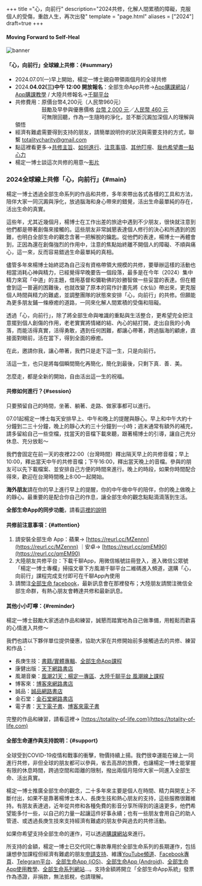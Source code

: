 +++
title ="心，向前行"
description="2024共修，化解人間累積的障礙，克服個人的受傷，重啟人生，再次出發"
template = "page.html"
aliases = ["2024"]
draft=true
+++
#### Moving Forward to Self-Heal
![banner](https://cdn.totality-of-life.com/S08_2023_Conscious_Breathing/2023_ConsciousBreathing.jpg)

#### 「心，向前行」全球線上共修：{#summary}
* 2024.07.01(一)早上開始，楊定一博士親自帶領兩個月的全球共修
* 2024.**04.02(三)中午 12:00 開放報名**：全部生命App共修→[App購課網站](https://store.totality-of-life.com) / [App購課教學](https://fb.watch/d5S8J7Sbtp/) / 大陸共修報名→[千聊平台](https://m.qlchat.com/wechat/page/channel-intro?channelId=2000019669409455&ch_r=shareR1&shareKey=5a47df9389a02515abf8dc980368a474free&sourceNo=link&userSourceId=6d23b254ee4c&shareSourceId=55jyl187db87967d)
* 共修費用：原價台幣4,200元（人民幣960元）<br>
　　　　　鼓勵及早參與優惠價格 [台幣 2,000 元](https://store.totality-of-life.com)／[人民幣 460 元](https://m.qlchat.com/wechat/page/channel-intro?channelId=2000014099544174&sourceNo=shareapp)<br>
　　　　　可無限回聽，作為一生隨時的淨化，並不斷沉澱加深個人的理解與領悟<br>
* 經濟有難處需要得到支持的朋友，請簡單說明你的狀況與需要支持的方式，聯繫 [totalitycharity@gmail.com](mailto:totalitycharity@gmail.com?subject=請協助我參與「心，向前行」共修，謝謝！&body=請簡單說明個人狀況和所需要的支持方式)
* 點這裡看更多→[共修主旨](https://totality-of-life.com/moving-forward/#main)、[如何進行](https://totality-of-life.com/moving-forward/#session)、[注意事項](https://totality-of-life.com/2024/#attention)、[其他叮嚀](https://totality-of-life.com/moving-forward/#reminder)、[我也希望盡一點心力](https://totality-of-life.com/moving-forward/#support)
* 楊定一博士談這次共修的用意～[影片]()

### 2024全球線上共修「心，向前行」{#main}

楊定一博士透過全部生命系列的作品和共修，多年來帶出各式各樣的工具和方法，陪伴大家一同沉澱與淨化，放過腦海和身心帶來的錯覺，活出生命最單純的存在，活出生命的真實。

這些年，尤其近幾個月，楊博士在工作出差的旅途中遇到不少朋友，很快就注意到他們都是帶著創傷來接觸的。這些朋友非常誠懇表達個人修行的決心和所遇到的困難，也明白全部生命的觀念含著一把解脫的鑰匙。從他們的表達，楊博士一再體會到，正因為還在創傷強烈的作用中，注意的焦點始終離不開個人的障礙、不順與痛心，這一來，反而容易錯過生命最單純的真相。

儘管多年來楊博士始終認為自己沒有資格帶領大規模的共修，要舉辦這樣的活動也相當消耗心神與精力，已經覺得早晚要告一個段落，最多是在今年（2024）集中精力來寫「中道」的主題，借用基督和彌勒佛的妙勝智做一些妥當的表達。但在體會到這一普遍的困難後，也就改變了原本的寫作計畫先將《水仙》帶出來，更克服個人時間與精力的難處，並調整團隊的狀態來安排「心，向前行」的共修。但願能為更多朋友鋪一條療癒的道路，一同來化解人間累積的受傷和阻礙。

透過「心，向前行」，除了將全部生命與唯識的重點與生活整合，更希望完全把注意擺到個人創傷的作用，老老實實將情緒的結、內心的結打開，走出自我的小角落，而能活得真實，活得勇敢，遇到任何困難，都讓心帶著，跨過腦海的顧慮，直接面對眼前，活在當下，得到全面的療癒。

在此，邀請你我，讓心帶著，我們只是走下這一生，只是向前行。

活這一生，也只是將每個瞬間簡化再簡化，簡化到最後，只剩下真．善．美。

怎麼走，都是全新的開始，自由活出這一生的祝福。

#### 共修如何進行？{#session}

只要預留自己的時間，坐著、躺著、走路、做家事都可以進行。

07.01起楊定一博士每天安排早上、中午和晚上的提醒與靜心。早上和中午大約十分鐘到二三十分鐘，晚上的靜心大約三十分鐘到一小時；週末通常有額外的補充，請多留給自己一些空檔，找當天的音檔下載來聽，跟著楊博士的引導，讓自己充分休息、充分放鬆～

我們會固定在前一天的夜裡22:00（台灣時間）釋出隔天早上的共修音檔；早上10:00，釋出當天中午的共修音檔；下午16:00，釋出當天晚上的音檔。參與的朋友可以先下載檔案、並安排自己方便的時間來進行。晚上的時段，如果你時間配合得來，歡迎在台灣時間晚上8:00一起開始。

**海外朋友**請在你的早上進行早上的提醒，你的中午做中午的陪伴，你的晚上做晚上的靜心。最重要的是配合你自己的作息，讓全部生命的觀念點點滴滴落到生活。

**全部生命App的同步功能**，請看[這裡的說明](https://totality-of-life.com/app/)

#### 共修前注意事項：{#attention}

1. 請安裝全部生命 App：蘋果→ [https://reurl.cc/MZennn](https://reurl.cc/MZennn) ｜安卓→ [https://reurl.cc/qmEM90](https://reurl.cc/qmEM90)
2. 大陸朋友共修平台：下載千聊App，用微信帳號註冊登入，進入微信公眾號「楊定一博士專欄」掃描文章下方風潮千聊平台二維碼進入頻道，選購「心，向前行」課程完成支付即可在千聊App內使用
3. 請關注[全部生命 facebook](https://www.facebook.com/TheTotalityOfLife)，最新訊息會在那裡發布；大陸朋友請關注微信全部生命群，有熱心朋友會轉達共修和最新訊息。

#### 其他小小叮嚀：{#reminder}

楊定一博士鼓勵大家透過作品和練習，誠懇而踏實地為自己做準備，用輕鬆而歡喜的心情進入共修～

我們也請以下夥伴單位提供優惠，協助大家在共修開始前多接觸過去的共修、練習和作品：
- 長庚生技：[書籍/實體專輯]()、[全部生命App課程](https://store.totality-of-life.com)<br>
- 康健出版：[天下網路書店]()<br>
- 風潮音樂：[風潮21天：楊定一專區](https://21days.windmusic.com.tw/index.php)、[大陸千聊平台 風潮線上課程](https://m.qlchat.com/wechat/page/live/2000001381695860)<br>
- 博客來：[博客來網路書店]()
- 誠品：[誠品網路書店]()
- 金石堂：[金石堂網路書店]()
- 電子書：[天下電子書]()、[博客來電子書]()

完整的作品和練習，請看這裡→ [https://totality-of-life.com](https://totality-of-life.com)

#### 全部生命運作與支持說明：{#support}

全球受到COVID-19疫情和戰事的衝擊，物價持續上揚。我們很幸運能在線上一同進行共修，非但全球的朋友都可以參與，省去高昂的旅費，也讓楊定一博士能掌握有限的休息時間，跨過空間和距離的限制，撥出兩個月陪伴大家一同進入全部生命、活出真實。

楊定一博士推廣全部生命的觀念，二十多年來主要是個人在時間、精力與開支上不斷付出，如果不是靠著楊博士本人、長庚生技和熱心朋友的支持，這些服務很難維持。有朋友表達過，近年從共修和各種免費的影音分享所得到的遠遠更多，他們希望能多付一些，以自己的力量一起讓這件好事永續；也有一些朋友會用自己的助人管道、或透過長庚生技來支持經濟有難處的朋友參與過去的共修活動。

如果你希望支持全部生命的運作，可以透過[購課網站](https://store.totality-of-life.com/support)來進行。

所支持的金額，楊定一博士已交代同仁專款專用於全部生命系列的長期運作，包括讓想參加課程但經濟有難處的朋友[申請支持](mailto:totalitycharity@gmail.com?subject=請協助我參與課程，謝謝！&body=請簡單說明個人狀況和所需要的支持方式)、維護[YouTube頻道](https://www.youtube.com/channel/UCEFnjJl7BoLtAbzpX_ELL-g)、[Facebook專頁](https://www.facebook.com/TheTotalityOfLife/)、[Telegram平台](https://t.me/ConsciousnessOnly)、[全部生命App (iOS)](https://apps.apple.com/us/app/全部生命/id1562059559)、[全部生命App (Android)](https://play.google.com/store/apps/details?id=app.totality)、[全部生命App使用教學](https://totality-of-life.com/app/)、[全部生命系列網站](https://totality-of-life.com/)…。支持金額將開立「全部生命App系統」發票作為憑證，非捐款，無法抵稅，也請理解。
